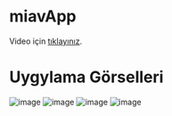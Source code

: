 # miavApp

Video için [tıklayınız](https://drive.google.com/file/d/1jq_hr2BqY1mOn79YZrnykHnTdv8rKpfC/view?usp=sharing).
# Uygylama Görselleri
![image](https://user-images.githubusercontent.com/57860204/166722533-12482429-7401-4fcb-b5ae-ef9432f7b269.png)
![image](https://user-images.githubusercontent.com/57860204/166722915-cd11363b-8fde-41bc-a019-79d5b6c1324f.png)
![image](https://user-images.githubusercontent.com/57860204/166722943-35f346e7-0a60-444f-b72e-90c58cb35ba5.png)
![image](https://user-images.githubusercontent.com/57860204/166723007-a602e367-4a73-4864-8096-6e09bdf4a649.png)

